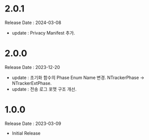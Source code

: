 # 2.0.1
Release Date : 2024-03-08
- update : Privacy Manifest 추가.

# 2.0.0
Release Date : 2023-12-20
- update : 초기화 함수의 Phase Enum Name 변경. NTrackerPhase -> NTrackerExtPhase.
- update : 전송 로그 포맷 구조 개선.

# 1.0.0
Release Date : 2023-03-09
- Initial Release
